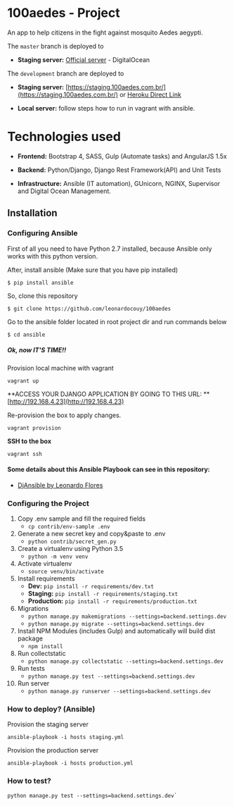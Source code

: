 # 100aedes - Project

An app to help citizens in the fight against mosquito Aedes aegypti.

The `master` branch is deployed to 

- **Staging server:** [Official server](https://100aedes.com.br/) - DigitalOcean

The `development` branch are deployed to 

- **Staging server:** [https://staging.100aedes.com.br/](https://staging.100aedes.com.br/) or [Heroku Direct Link](https://100aedes.herokuapp.com)

- **Local server:** follow steps how to run in vagrant with ansible.

# Technologies used

- **Frontend:** Bootstrap 4, SASS, Gulp (Automate tasks) and AngularJS 1.5x

- **Backend:** Python/Django, Django Rest Framework(API) and Unit Tests

- **Infrastructure:** Ansible (IT automation), GUnicorn, NGINX, Supervisor and Digital Ocean Management.

## Installation

### Configuring Ansible

First of all you need to have Python 2.7 installed, because Ansible only works with this python version.

After, install ansible (Make sure that you have pip installed)

```
$ pip install ansible
```

So, clone this repository

```
$ git clone https://github.com/leonardocouy/100aedes
```

Go to the ansible folder located in root project dir and run commands below

```
$ cd ansible
```

##### Ok, now **IT'S TIME!!**
Provision local machine with vagrant

```
vagrant up
```

**ACCESS YOUR DJANGO APPLICATION BY GOING TO THIS URL: **[http://192.168.4.23](http://192.168.4.23)

Re-provision the box to apply changes.

```
vagrant provision
```

**SSH to the box**

```
vagrant ssh
```

#### Some details about this Ansible Playbook can see in this repository: 
- [DjAnsible by Leonardo Flores](https://github.com/leonardocouy/djansible)

### Configuring the Project

1. Copy .env sample and fill the required fields
	- `cp contrib/env-sample .env`
2. Generate a new secret key and copy&paste to .env
	- `python contrib/secret_gen.py`
3. Create a virtualenv using Python 3.5
	- `python -m venv venv`
4. Activate virtualenv
	- `source venv/bin/activate`
5. Install requirements
	- **Dev:** `pip install -r requirements/dev.txt`
	- **Staging:** `pip install -r requirements/staging.txt`
	- **Production:** `pip install -r requirements/production.txt`
6. Migrations
	- `python manage.py makemigrations --settings=backend.settings.dev`
	- `python manage.py migrate --settings=backend.settings.dev`
7. Install NPM Modules (includes Gulp) and automatically will build dist package
	- `npm install` 
8. Run collectstatic
	- `python manage.py collectstatic --settings=backend.settings.dev`
9. Run tests
	- `python manage.py test --settings=backend.settings.dev` 
10. Run server
	- `python manage.py runserver --settings=backend.settings.dev`


### How to deploy? (Ansible)

Provision the staging server

```
ansible-playbook -i hosts staging.yml
```

Provision the production server

```
ansible-playbook -i hosts production.yml
```

### How to test?

```
python manage.py test --settings=backend.settings.dev` 
```
